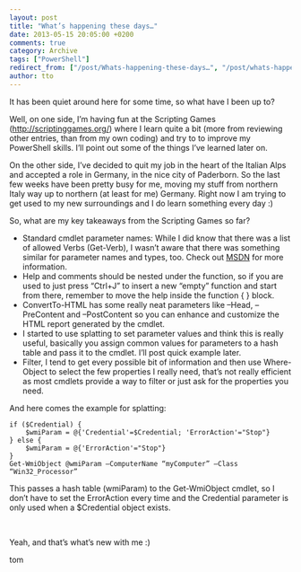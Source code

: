 ```yaml
---
layout: post
title: "What’s happening these days…"
date: 2013-05-15 20:05:00 +0200
comments: true
category: Archive
tags: ["PowerShell"]
redirect_from: ["/post/Whats-happening-these-days…", "/post/whats-happening-these-days…"]
author: tto
---
```

<!-- more -->
<p>It has been quiet around here for some time, so what have I been up to?</p>  <p>Well, on one side, I’m having fun at the Scripting Games (<a title="http://scriptinggames.org/" href="http://scriptinggames.org/">http://scriptinggames.org/</a>) where I learn quite a bit (more from reviewing other entries, than from my own coding) and try to to improve my PowerShell skills. I’ll point out some of the things I’ve learned later on.</p>  <p>On the other side, I’ve decided to quit my job in the heart of the Italian Alps and accepted a role in Germany, in the nice city of Paderborn. So the last few weeks have been pretty busy for me, moving my stuff from northern Italy way up to northern (at least for me) Germany. Right now I am trying to get used to my new surroundings and I do learn something every day :)</p>  <p>So, what are my key takeaways from the Scripting Games so far?</p>  <ul>   <li>Standard cmdlet parameter names: While I did know that there was a list of allowed Verbs (Get-Verb), I wasn’t aware that there was something similar for parameter names and types, too. Check out <a href="http://msdn.microsoft.com/en-us/library/windows/desktop/dd878352(v=vs.85).aspx">MSDN</a> for more information.</li>    <li>Help and comments should be nested under the function, so if you are used to just press “Ctrl+J” to insert a new “empty” function and start from there, remember to move the help inside the function { } block.</li>    <li>ConvertTo-HTML has some really neat parameters like –Head, –PreContent and –PostContent so you can enhance and customize the HTML report generated by the cmdlet.</li>    <li>I started to use splatting to set parameter values and think this is really useful, basically you assign common values for parameters to a hash table and pass it to the cmdlet. I’ll post quick example later.</li>    <li>Filter, I tend to get every possible bit of information and then use Where-Object to select the few properties I really need, that’s not really efficient as most cmdlets provide a way to filter or just ask for the properties you need.</li> </ul>  <p>And here comes the example for splatting:</p>  <p><code>if ($Credential) {     <br />&#160;&#160;&#160; $wmiParam = @{'Credential'=$Credential; 'ErrorAction'=&quot;Stop&quot;}      <br />} else {      <br />&#160;&#160;&#160; $wmiParam = @{'ErrorAction'=&quot;Stop&quot;}      <br />}       <br />Get-WmiObject @wmiParam –ComputerName “myComputer” –Class “Win32_Processor”</code></p>  <p>This passes a hash table (wmiParam) to the Get-WmiObject cmdlet, so I don’t have to set the ErrorAction every time and the Credential parameter is only used when a $Credential object exists.</p>  <p>&#160;</p>  <p>Yeah, and that’s what’s new with me :)</p>  <p>tom</p>


